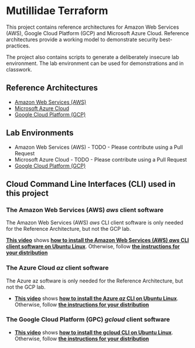 # Mutillidae Terraform

This project contains reference architectures for Amazon Web Services (AWS), Google Cloud Platform (GCP) and Microsoft Azure Cloud. Reference architectures provide a working model to demonstrate security best-practices.

The project also contains scripts to generate a deliberately insecure lab environment. The lab environment can be used for demonstrations and in classwork.

## Reference Architectures

- [Amazon Web Services (AWS)](https://github.com/webpwnized/mutillidae-terraform/blob/development/reference-architecture/aws/README.md "Google Cloud Platform (GCP)")
- [Microsoft Azure Cloud](https://github.com/webpwnized/mutillidae-terraform/blob/development/reference-architecture/azure/README.md "Microsoft Azure Cloud")
- [Google Cloud Platform (GCP)](https://github.com/webpwnized/mutillidae-terraform/blob/main/reference-architecture/gcp/README.md "Google Cloud Platform (GCP)")

## Lab Environments

- Amazon Web Services (AWS) - TODO - Please contribute using a Pull Request
- Microsoft Azure Cloud - TODO - Please contribute using a Pull Request
- [Google Cloud Platform (GCP)](https://github.com/webpwnized/mutillidae-terraform/blob/main/lab-environment/gcp/README.md "Google Cloud Platform (GCP)")

## Cloud Command Line Interfaces (CLI) used in this project

### The Amazon Web Services (AWS) *aws* client software

The Amazon Web Services (AWS) *aws* CLI client software is only needed for the Reference Architecture, but not the GCP lab.

[**This video**](https://www.youtube.com/watch?v=W7YFIzdxflc) shows [**how to install the Amazon Web Services (AWS) *aws* CLI client software on Ubuntu Linux**](https://www.youtube.com/watch?v=W7YFIzdxflc). Otherwise, follow [**the instructions for your distribution**](https://docs.aws.amazon.com/cli/latest/userguide/getting-started-install.html)

### The Azure Cloud *az* client software

The Azure az software is only needed for the Reference Architecture, but not the GCP lab.

- [**This video**](https://www.youtube.com/watch?v=phJqcX-fcOw) shows [**how to install the Azure *az* CLI on Ubuntu Linux**](https://www.youtube.com/watch?v=phJqcX-fcOw). Otherwise, follow [**the instructions for your distribution**](https://learn.microsoft.com/en-us/cli/azure/install-azure-cli-linux?pivots=apt)

### The Google Cloud Platform (GPC) *gcloud* client software

- [**This video**](https://www.youtube.com/watch?v=04GONi_U6zU) shows [**how to install the gcloud CLI on Ubuntu Linux**](https://www.youtube.com/watch?v=04GONi_U6zU). Otherwise, follow [**the instructions for your distribution**](https://cloud.google.com/sdk/docs/install#linux)
